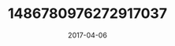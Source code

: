 ---
title: "1486780976272917037"
image: "2017-04-06 15.55.25 1486780976272917037_46248401"
date: "2017-04-06"
type: "photo"
---